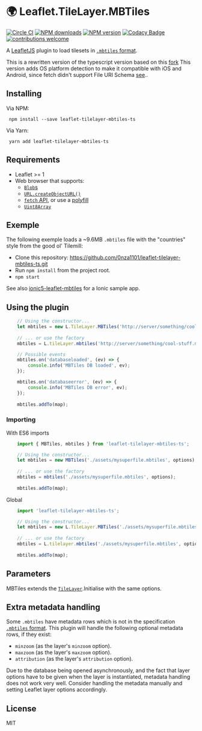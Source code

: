 # 🌍 Leaflet.TileLayer.MBTiles 
[![Circle CI][circleci-image]][circleci-url] [![NPM downloads][npm-download-image]][npm-url] [![NPM version][npm-image]][npm-url] [![Codacy Badge][Codacy-image]][Codacy-url] [![contributions welcome][contribution-image]][issue-page] 

A [LeafletJS](http://www.leafletjs.com) plugin to load tilesets in [`.mbtiles` format](https://github.com/mapbox/mbtiles-spec).

This is a rewritten version of the typescript version based on this [fork](https://gitlab.com/WorldMaker/Leaflet.TileLayer.MBTiles)
This version adds OS platform detection to make it compatible with iOS and Android, since fetch didn't support File URI Schema [see](https://github.com/github/fetch/pull/92#issuecomment-140665932)..

## Installing
Via NPM:
```
 npm install --save leaflet-tilelayer-mbtiles-ts
```

Via Yarn:
```
 yarn add leaflet-tilelayer-mbtiles-ts
```
## Requirements
  *  Leaflet >= 1
  *  Web browser that supports:
     * [`Blob`s](https://developer.mozilla.org/en-US/docs/Web/API/Blob)
     * [`URL.createObjectURL()`](https://developer.mozilla.org/en-US/docs/Web/API/URL/createObjectURL)
     * [`fetch` API](https://developer.mozilla.org/en-US/docs/Web/API/Fetch_API), or use a [polyfill](https://github.com/github/fetch)
     * [`Uint8Array`](https://developer.mozilla.org/en-US/docs/Web/JavaScript/Reference/Global_Objects/Uint8Array)
## Exemple

The following exemple loads a ~9.6MB `.mbtiles` file with the "countries" style from the good ol' Tilemill:

*  Clone this repository: https://github.com/0nza1101/leaflet-tilelayer-mbtiles-ts.git
*  Run `npm install` from the project root.
*  `npm start`

See also [ionic5-leaflet-mbtiles](https://github.com/0nza1101/ionic5-leaflet-mbtiles) for a Ionic sample app.
## Using the plugin
```javascript
    // Using the constructor...
    let mbtiles = new L.TileLayer.MBTiles('http://server/something/cool-stuff.mbtiles', options);
    
    // ... or use the factory
    mbtiles = L.tileLayer.mbtiles('http://server/something/cool-stuff.mbtiles', options);

    // Possible events
    mbtiles.on('databaseloaded', (ev) => {
        console.info('MBTiles DB loaded', ev);
    });

    mbtiles.on('databaseerror', (ev) => {
        console.info('MBTiles DB error', ev);
    });
    
    mbtiles.addTo(map);
```
### Importing
With ES6 imports
```javascript
    import { MBTiles, mbtiles } from 'leaflet-tilelayer-mbtiles-ts';

    // Using the constructor...
    let mbtiles = new MBTiles('./assets/mysuperfile.mbtiles', options);
    
    // ... or use the factory
    mbtiles = mbtiles('./assets/mysuperfile.mbtiles', options);
    
    mbtiles.addTo(map);
```
Global
```javascript
    import 'leaflet-tilelayer-mbtiles-ts';

    // Using the constructor...
    let mbtiles = new L.TileLayer.MBTiles('./assets/mysuperfile.mbtiles', options);
    
    // ... or use the factory
    mbtiles = L.tilelayer.mbtiles('./assets/mysuperfile.mbtiles', options);
    
    mbtiles.addTo(map);
```
## Parameters

MBTiles extends the [`TileLayer`](https://leafletjs.com/reference#tilelayer).Initialise with the same options.
## Extra metadata handling

Some `.mbtiles` have metadata rows which is not in the specification [`.mbtiles` format](https://github.com/mapbox/mbtiles-spec).
This plugin will handle the following optional metadata rows, if they exist:

*  `minzoom` (as the layer's `minzoom` option).
*  `maxzoom` (as the layer's `maxzoom` option).
*  `attribution` (as the layer's `attribution` option).


Due to the database being opened asynchronously, and the fact that layer options
have to be given when the layer is instantiated, metadata handling does not work
very well. Consider handling the metadata manually and setting Leaflet layer options accordingly.


## License

MIT

[npm-image]: https://badge.fury.io/js/leaflet-tilelayer-mbtiles-ts.svg
[npm-url]: https://www.npmjs.com/package/leaflet-tilelayer-mbtiles-ts

[npm-download-image]: https://img.shields.io/npm/dt/leaflet-tilelayer-mbtiles-ts.svg

[Codacy-image]: https://app.codacy.com/project/badge/Grade/4e6407ff274c41e1afabe02e75c582b0
[Codacy-url]: https://www.codacy.com/gh/0nza1101/leaflet-tilelayer-mbtiles-ts/dashboard?utm_source=github.com&amp;utm_medium=referral&amp;utm_content=0nza1101/leaflet-tilelayer-mbtiles-ts&amp;utm_campaign=Badge_Grade

[HitCount-image]: http://hits.dwyl.com/0nza1101/leaflet-tilelayer-mbtiles-ts.svg
[HitCount-url]: http://hits.dwyl.com/0nza1101/leaflet-tilelayer-mbtiles-ts

[contribution-image]: https://img.shields.io/badge/contributions-welcome-brightgreen.svg?style=flat
[issue-page]: https://github.com/0nza1101/leaflet-tilelayer-mbtiles-ts/issues

[Codacy-image]: https://app.codacy.com/project/badge/Grade/4e6407ff274c41e1afabe02e75c582b0
[Codacy-url]: https://www.codacy.com/gh/0nza1101/leaflet-tilelayer-mbtiles-ts/dashboard?utm_source=github.com&amp;utm_medium=referral&amp;utm_content=0nza1101/leaflet-tilelayer-mbtiles-ts&amp;utm_campaign=Badge_Grade

[circleci-image]: https://circleci.com/gh/0nza1101/leaflet-tilelayer-mbtiles-ts/tree/master.svg?style=shield
[circleci-url]: https://circleci.com/gh/0nza1101/leaflet-tilelayer-mbtiles-ts/tree/master